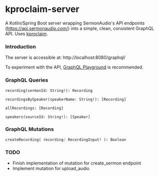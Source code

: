 # kproclaim-server
A Kotlin/Spring Boot server wrapping SermonAudio's API endpoints (https://api.sermonaudio.com/) into a simple, clean, consistent GraphQL API. Uses [kproclaim](https://github.com/MarkNenadov/kproclaim).

### Introduction ###

The server is accessible at: http://localhost:8080/graphql/

To experiment with the API, [GraphQL Playground](https://github.com/prisma/graphql-playground/releases) is recommended.

### GraphQL Queries ###

    recording(sermonId: String!): Recording

    recordingsBySpeaker(speakerName: String!): [Recording]

    allRecordings: [Recording]

    speakers(sourceId: String!): [Speaker]


### GraphQL Mutations ###
    
    createRecording( recording: RecordingInput! ): Boolean
    
### TODO ###

* Finish implementation of mutation for create_sermon endpoint
* Implement mutation for upload_audio
